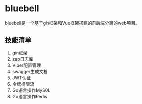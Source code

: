 # bluebell
bluebell是一个基于gin框架和Vue框架搭建的前后端分离的web项目。


## 技能清单

1. gin框架
2. zap日志库
3. Viper配置管理
4. swagger生成文档
5. JWT认证
6. 令牌桶限流
7. Go语言操作MySQL
8. Go语言操作Redis



